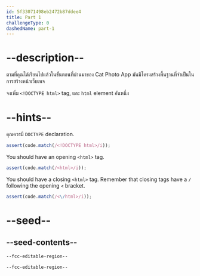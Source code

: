 ```yaml
---
id: 5f33071498eb2472b87ddee4
title: Part 1
challengeType: 0
dashedName: part-1
---
```


# --description--

ตามที่คุณได้เรียนไปแล้วในขั้นตอนที่ผ่านมาของ Cat Photo App มันมีโครงสร้างพื้นฐานที่จำเป็นในการสร้างหน้าเว็บเพจ

จงเพิ่ม `<!DOCTYPE html>` tag, และ `html` element อันหนึ่ง

# --hints--

คุณควรมี `DOCTYPE` declaration.

```js
assert(code.match(/<!DOCTYPE html>/i));
```

You should have an opening `<html>` tag.

```js
assert(code.match(/<html>/i));
```

You should have a closing `<html>` tag. Remember that closing tags have a `/` following the opening `<` bracket.

```js
assert(code.match(/<\/html>/i));
```

# --seed--

## --seed-contents--

```html
--fcc-editable-region--

--fcc-editable-region--

```
